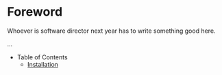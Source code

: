 # Foreword

Whoever is software director next year has to write something good here.

...

* Table of Contents
  * [Installation](Installation.md)
